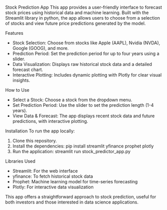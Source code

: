 Stock Prediction App
This app provides a user-friendly interface to forecast stock prices using historical data and machine learning. 
Built with the Streamlit library in python, the app allows users to choose from a selection of stocks and view future price predictions generated by the model.

Features
- Stock Selection: Choose from stocks like Apple (AAPL), Nvidia (NVDA), Google (GOOG), and more.
- Prediction Period: Set the prediction period for up to four years using a slider.
- Data Visualization: Displays raw historical stock data and a detailed forecast chart.
- Interactive Plotting: Includes dynamic plotting with Plotly for clear visual insights.
  
How to Use
- Select a Stock: Choose a stock from the dropdown menu.
- Set Prediction Period: Use the slider to set the prediction length (1-4 years).
- View Data & Forecast: The app displays recent stock data and future predictions, with interactive plotting.
  
Installation
To run the app locally:
1. Clone this repository.
2. Install the dependencies:
                                pip install streamlit yfinance prophet plotly
3. Run the application:
                                streamlit run stock_predictor_app.py

Libraries Used
- Streamlit: For the web interface 
- yfinance: To fetch historical stock data
- Prophet: Machine learning model for time-series forecasting
- Plotly: For interactive data visualization

This app offers a straightforward approach to stock prediction, useful for both investors and those interested in data science applications.

